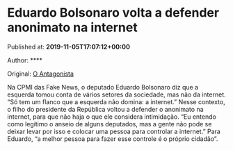 
# Eduardo Bolsonaro volta a defender anonimato na internet

Published at: **2019-11-05T17:07:12+00:00**

Author: ****

Original: [O Antagonista](https://www.oantagonista.com/brasil/eduardo-bolsonaro-volta-a-defender-anonimato-na-internet/)

Na CPMI das Fake News, o deputado Eduardo Bolsonaro diz que a esquerda tomou conta de vários setores da sociedade, mas não da internet.
“Só tem um flanco que a esquerda não domina: a internet.”
Nesse contexto, o filho do presidente da República voltou a defender o anonimato na internet, para que não haja o que ele considera intimidação.
“Eu entendo como legítimo o anseio de alguns deputados, mas a gente não pode se deixar levar por isso e colocar uma pessoa para controlar a internet.”
Para Eduardo, “a melhor pessoa para fazer esse controle é o próprio cidadão”.
